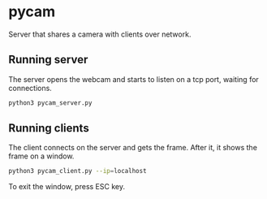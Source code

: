 # pycam
Server that shares a camera with clients over network.

## Running server

The server opens the webcam and starts to listen on a tcp port, waiting for connections.

```bash
python3 pycam_server.py
```

## Running clients

The client connects on the server and gets the frame. After it, it shows the frame on a window.

```bash
python3 pycam_client.py --ip=localhost
```

To exit the window, press ESC key.